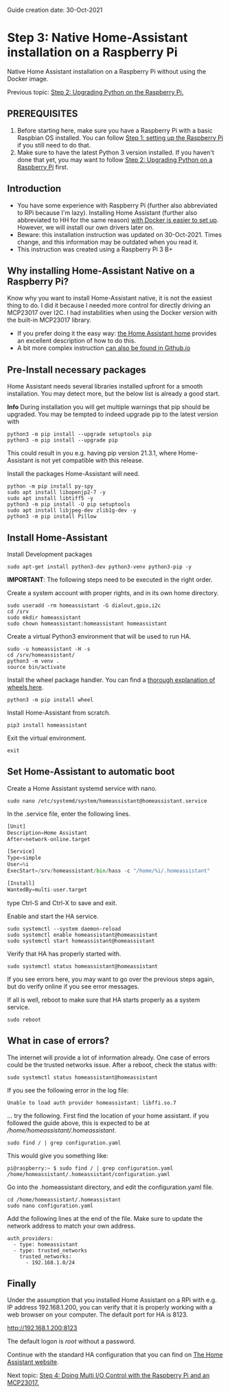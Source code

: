 Guide creation date: 30-Oct-2021 
# Step 3: Native Home-Assistant installation on a Raspberry Pi
Native Home Assistant installation on a Raspberry Pi without using the Docker image.

Previous topic: [Step 2: Upgrading Python on the Raspberry Pi.](https://github.com/JurgenVanGorp/Step2-Upgrading-Python-on-a-Raspberry-Pi)

## PREREQUISITES

1. Before starting here, make sure you have a Raspberry Pi with a basic Raspbian OS installed. You can follow [Step 1: setting up the Raspberry Pi](https://github.com/JurgenVanGorp/Step1-Setting-up-the-Raspberry-Pi) if you still need to do that.
2. Make sure to have the latest Python 3 version installed. If you haven't done that yet, you may want to follow [Step 2: Upgrading Python on a Raspberry Pi](https://github.com/JurgenVanGorp/Step2-Upgrading-Python-on-a-Raspberry-Pi) first.

## Introduction

* You have some experience with Raspberry Pi (further also abbreviated to RPi because I'm lazy). Installing Home Assistant (further also abbreviated to HH for the same reason) [with Docker is easier to set up](https://www.home-assistant.io/installation/raspberrypi/). However, we will install our own drivers later on.
* Beware: this installation instruction was updated on 30-Oct-2021. Times change, and this information may be outdated when you read it.
* This instruction was created using a Raspberry Pi 3 B+

## Why installing Home-Assistant Native on a Raspberry Pi?

Know why you want to install Home-Assistant native, it is not the easiest thing to do. I did it because I needed more control for directly driving an MCP23017 over I2C. I had instabilities when using the Docker version with the built-in MCP23017 library.
* If you prefer doing it the easy way: [the Home Assistant home](https://www.home-assistant.io/installation "The one and only Home Assistant") provides an excellent description of how to do this.
* A bit more complex instruction [can also be found in Github.io](https://sensorsiot.github.io/IOTstack/Containers/Home-Assistant/)

## Pre-Install necessary packages

Home Assistant needs several libraries installed upfront for a smooth installation. You may detect more, but the below list is already a good start.

**Info** During installation you will get multiple warnings that pip should be upgraded. You may be tempted to indeed upgrade pip to the latest version with 
```
python3 -m pip install --upgrade setuptools pip
python3 -m pip install --upgrade pip
```
This could result in you e.g. having pip version 21.3.1, where Home-Assistant is not yet compatible with this release. 

Install the packages Home-Assistant will need.

```
python -m pip install py-spy
sudo apt install libopenjp2-7 -y
sudo apt install libtiff5 -y
python3 -m pip install -U pip setuptools
sudo apt install libjpeg-dev zlib1g-dev -y
python3 -m pip install Pillow
```

## Install Home-Assistant

Install Development packages
```
sudo apt-get install python3-dev python3-venv python3-pip -y
```

**IMPORTANT**: The following steps need to be executed in the right order.

Create a system account with proper rights, and in its own home directory.

```
sudo useradd -rm homeassistant -G dialout,gpio,i2c
cd /srv
sudo mkdir homeassistant
sudo chown homeassistant:homeassistant homeassistant
```

Create a virtual Python3 environment that will be used to run HA.

```
sudo -u homeassistant -H -s
cd /srv/homeassistant/
python3 -m venv .
source bin/activate
```

Install the wheel package handler. You can find a [thorough explanation of wheels here](https://realpython.com/python-wheels/).

```
python3 -m pip install wheel
```

Install Home-Assistant from scratch.

```
pip3 install homeassistant
```

Exit the virtual environment.

```
exit
```

## Set Home-Assistant to automatic boot

Create a Home Assistant systemd service with nano.

```
sudo nano /etc/systemd/system/homeassistant@homeassistant.service
```

In the .service file, enter the following lines.

```python
[Unit]
Description=Home Assistant
After=network-online.target

[Service]
Type=simple
User=%i
ExecStart=/srv/homeassistant/bin/hass -c "/home/%i/.homeassistant"

[Install]
WantedBy=multi-user.target
```

type Ctrl-S and Ctrl-X to save and exit.

Enable and start the HA service.

```
sudo systemctl --system daemon-reload
sudo systemctl enable homeassistant@homeassistant
sudo systemctl start homeassistant@homeassistant
```

Verify that HA has properly started with.

```
sudo systemctl status homeassistant@homeassistant
```

If you see errors here, you may want to go over the previous steps again, but do verify online if you see error messages.

If all is well, reboot to make sure that HA starts properly as a system service.

```
sudo reboot
```

## What in case of errors?

The internet will provide a lot of information already. One case of errors could be the trusted networks issue. After a reboot, check the status with:

```
sudo systemctl status homeassistant@homeassistant
```

If you see the following error in the log file:

```
Unable to load auth provider homeassistant: libffi.so.7
```

... try the following. First find the location of your home assistant. if you followed the guide above, this is expected to be at */home/homeassistant/.homeassistant*.

```
sudo find / | grep configuration.yaml
```

This would give you something like:

```
pi@raspberry:~ $ sudo find / | grep configuration.yaml
/home/homeassistant/.homeassistant/configuration.yaml
```

Go into the .homeassistant directory, and edit the configuration.yaml file.

```
cd /home/homeassistant/.homeassistant
sudo nano configuration.yaml
```

Add the following lines at the end of the file. Make sure to update the network address to match your own address.

```
auth_providers:
  - type: homeassistant
  - type: trusted_networks
    trusted_networks:
      - 192.168.1.0/24
```

## Finally

Under the assumption that you installed Home Assistant on a RPi with e.g. IP address 192.168.1.200, you can verify that it is properly working with a web browser on your computer. The default port for HA is 8123.

http://192.168.1.200:8123

The default logon is *root* without a password.

Continue with the standard HA configuration that you can find on [The Home Assistant website](https://www.home-assistant.io/docs/configuration/).

Next topic: [Step 4: Doing Multi I/O Control with the Raspberry Pi and an MCP23017.](https://github.com/JurgenVanGorp/Step4-MCP23017-multi-IO-control-on-a-Raspberry-Pi-with-I2C)

